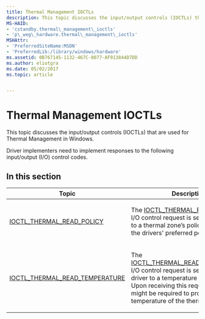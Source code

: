 ```yaml
---
title: Thermal Management IOCTLs
description: This topic discusses the input/output controls (IOCTLs) that are used for Thermal Management in Windows.
MS-HAID:
- 'cstandby.thermal\_management\_ioctls'
- 'p\_weg\_hardware.thermal\_management\_ioctls'
MSHAttr:
- 'PreferredSiteName:MSDN'
- 'PreferredLib:/library/windows/hardware'
ms.assetid: 0B767145-1132-467C-8077-AF913844D7DD
ms.author: eliotgra
ms.date: 05/02/2017
ms.topic: article


---
```


# Thermal Management IOCTLs


This topic discusses the input/output controls (IOCTLs) that are used for Thermal Management in Windows.

Driver implementers need to implement responses to the following input/output (I/O) control codes.

## In this section


<table>
<colgroup>
<col width="50%" />
<col width="50%" />
</colgroup>
<thead>
<tr class="header">
<th>Topic</th>
<th>Description</th>
</tr>
</thead>
<tbody>
<tr class="odd">
<td><p><a href="ioctl-thermal-read-policy.md" data-raw-source="[IOCTL_THERMAL_READ_POLICY](ioctl-thermal-read-policy.md)">IOCTL_THERMAL_READ_POLICY</a></p></td>
<td><p>The <a href="ioctl-thermal-read-policy.md" data-raw-source="[IOCTL_THERMAL_READ_POLICY](ioctl-thermal-read-policy.md)">IOCTL_THERMAL_READ_POLICY</a> I/O control request is sent by the kernel to a thermal zone’s policy driver to read the drivers&#39; preferred policy.</p></td>
</tr>
<tr class="even">
<td><p><a href="ioctl-thermal-read-temperature.md" data-raw-source="[IOCTL_THERMAL_READ_TEMPERATURE](ioctl-thermal-read-temperature.md)">IOCTL_THERMAL_READ_TEMPERATURE</a></p></td>
<td><p>The <a href="ioctl-thermal-read-temperature.md" data-raw-source="[IOCTL_THERMAL_READ_TEMPERATURE](ioctl-thermal-read-temperature.md)">IOCTL_THERMAL_READ_TEMPERATURE</a> I/O control request is sent by the ACPI driver to a temperature sensor driver. Upon receiving this request, the driver might be required to provide the temperature of the thermal zone.</p></td>
</tr>
</tbody>
</table>

 

 

 






